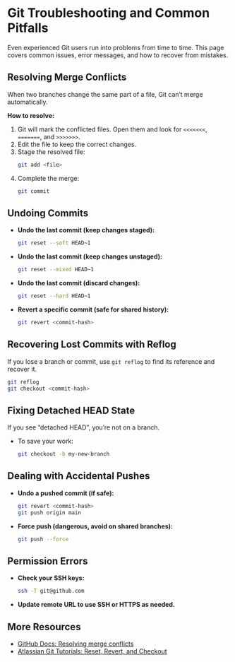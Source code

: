 # Git Troubleshooting and Common Pitfalls

Even experienced Git users run into problems from time to time. This page covers common issues, error messages, and how to recover from mistakes.

## Resolving Merge Conflicts

When two branches change the same part of a file, Git can’t merge automatically.

**How to resolve:**

1. Git will mark the conflicted files. Open them and look for `<<<<<<<`, `=======`, and `>>>>>>>`.
2. Edit the file to keep the correct changes.
3. Stage the resolved file:  
   ```bash
   git add <file>
   ```
4. Complete the merge:  
   ```bash
   git commit
   ```

## Undoing Commits

- **Undo the last commit (keep changes staged):**  
  ```bash
  git reset --soft HEAD~1
  ```
- **Undo the last commit (keep changes unstaged):**  
  ```bash
  git reset --mixed HEAD~1
  ```
- **Undo the last commit (discard changes):**  
  ```bash
  git reset --hard HEAD~1
  ```
- **Revert a specific commit (safe for shared history):**  
  ```bash
  git revert <commit-hash>
  ```

## Recovering Lost Commits with Reflog

If you lose a branch or commit, use `git reflog` to find its reference and recover it.

```bash
git reflog
git checkout <commit-hash>
```

## Fixing Detached HEAD State

If you see “detached HEAD”, you’re not on a branch.

- To save your work:  
  ```bash
  git checkout -b my-new-branch
  ```

## Dealing with Accidental Pushes

- **Undo a pushed commit (if safe):**  
  ```bash
  git revert <commit-hash>
  git push origin main
  ```
- **Force push (dangerous, avoid on shared branches):**  
  ```bash
  git push --force
  ```

## Permission Errors

- **Check your SSH keys:**  
  ```bash
  ssh -T git@github.com
  ```
- **Update remote URL to use SSH or HTTPS as needed.**

## More Resources

- [GitHub Docs: Resolving merge conflicts](https://docs.github.com/en/get-started/using-git/resolving-merge-conflicts)
- [Atlassian Git Tutorials: Reset, Revert, and Checkout](https://www.atlassian.com/git/tutorials/undoing-changes)